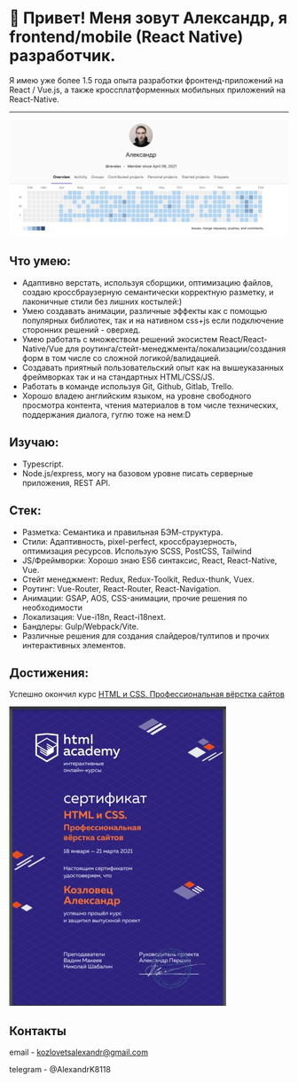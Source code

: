 # 👋 Привет! Меня зовут Александр, я frontend/mobile (React Native) разработчик.

Я имею уже более 1.5 года опыта разработки фронтенд-приложений на React / Vue.js, а также кроссплатформенных мобильных приложений на React-Native.
<hr/>

![](gitlab-screenshot.png)

## Что умею:

- Адаптивно верстать, используя сборщики, оптимизацию файлов, создаю кроссбраузерную семантически корректную разметку, и лаконичные стили без лишних костылей:)
- Умею создавать анимации, различные эффекты как с помощью популярных библиотек, так и на нативном css+js если подключение сторонних решений - оверхед.
- Умею работать с множеством решений экосистем React/React-Native/Vue для роутинга/стейт-менеджмента/локализации/создания форм в том числе со сложной логикой/валидацией.
- Cоздавать приятный пользовательский опыт как на вышеуказанных фреймворках так и на стандартных HTML/CSS/JS.
- Работать в команде используя Git, Github, Gitlab, Trello.
- Хорошо владею английским языком, на уровне свободного просмотра контента, чтения материалов в том числе технических, поддержания диалога, гуглю тоже на нем:D

## Изучаю:

- Typescript.
- Node.js/express, могу на базовом уровне писать серверные приложения, REST API.

## Стек:

- Разметка: Семантика и правильная БЭМ-структура.
- Стили: Адаптивность, pixel-perfect, кроссбраузерность, оптимизация ресурсов. Использую SCSS, PostCSS, Tailwind
- JS/Фреймворки: Хорошо знаю ES6 синтаксис, React, React-Native, Vue.
- Стейт менеджмент: Redux, Redux-Toolkit, Redux-thunk, Vuex.
- Роутинг: Vue-Router, React-Router, React-Navigation.
- Анимации: GSAP, AOS, CSS-анимации, прочие решения по необходимости
- Локализация: Vue-i18n, React-i18next.
- Бандлеры: Gulp/Webpack/Vite.
- Различные решения для создания слайдеров/тултипов и прочих интерактивных элементов. 

## Достижения:
Успешно окончил курс [HTML и CSS. Профессиональная вёрстка сайтов](https://htmlacademy.ru/intensive/htmlcss)<br/>

![](sertificate.jpg)

## Контакты

email - kozlovetsalexandr@gmail.com

telegram - @AlexandrK8118
